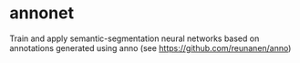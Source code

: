 # annonet
Train and apply semantic-segmentation neural networks based on annotations generated using anno (see https://github.com/reunanen/anno)
